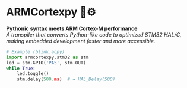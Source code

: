 # ARMCortexpy 🐍⚙️

**Pythonic syntax meets ARM Cortex-M performance**  
*A transpiler that converts Python-like code to optimized STM32 HAL/C, making embedded development faster and more accessible.*

```python
# Example (blink.acpy)
import armcortexpy.stm32 as stm
led = stm.GPIO('PA5', stm.OUT)
while True:
    led.toggle()
    stm.delay(500.ms)  # → HAL_Delay(500)

